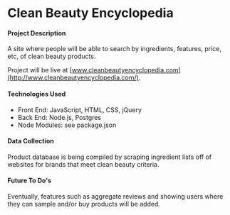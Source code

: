 # Clean Beauty Encyclopedia


#### Project Description
A site where people will be able to search by ingredients, features, price, etc, of clean beauty products.

Project will be live at [www.cleanbeautyencyclopedia.com](http://www.cleanbeautyencyclopedia.com/).

#### Technologies Used

- Front End: JavaScript, HTML, CSS, jQuery
- Back End: Node.js, Postgres
- Node Modules: see package.json

#### Data Collection
Product database is being compiled by scraping ingredient lists off of websites for brands that meet clean beauty criteria.

#### Future To Do's
Eventually, features such as aggregate reviews and showing users where they can sample and/or buy products will be added.

